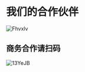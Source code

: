 # 我们的合作伙伴

![Fhvxlv](http://ipic-typora-samzong.oss-cn-qingdao.aliyuncs.com//uPic/Fhvxlv.png)


## 商务合作请扫码

![13YeJB](http://ipic-typora-samzong.oss-cn-qingdao.aliyuncs.com//uPic/13YeJB.png)